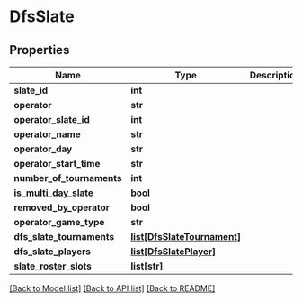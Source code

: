 # DfsSlate

## Properties
Name | Type | Description | Notes
------------ | ------------- | ------------- | -------------
**slate_id** | **int** |  | [optional] 
**operator** | **str** |  | [optional] 
**operator_slate_id** | **int** |  | [optional] 
**operator_name** | **str** |  | [optional] 
**operator_day** | **str** |  | [optional] 
**operator_start_time** | **str** |  | [optional] 
**number_of_tournaments** | **int** |  | [optional] 
**is_multi_day_slate** | **bool** |  | [optional] 
**removed_by_operator** | **bool** |  | [optional] 
**operator_game_type** | **str** |  | [optional] 
**dfs_slate_tournaments** | [**list[DfsSlateTournament]**](DfsSlateTournament.md) |  | [optional] 
**dfs_slate_players** | [**list[DfsSlatePlayer]**](DfsSlatePlayer.md) |  | [optional] 
**slate_roster_slots** | **list[str]** |  | [optional] 

[[Back to Model list]](../README.md#documentation-for-models) [[Back to API list]](../README.md#documentation-for-api-endpoints) [[Back to README]](../README.md)


